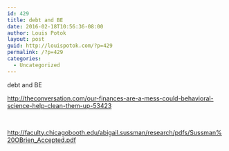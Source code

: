 ```yaml
---
id: 429
title: debt and BE
date: 2016-02-18T10:56:36-08:00
author: Louis Potok
layout: post
guid: http://louispotok.com/?p=429
permalink: /?p=429
categories:
  - Uncategorized
---
```

debt and BE

http://theconversation.com/our-finances-are-a-mess-could-behavioral-science-help-clean-them-up-53423

&nbsp;

http://faculty.chicagobooth.edu/abigail.sussman/research/pdfs/Sussman%20OBrien_Accepted.pdf